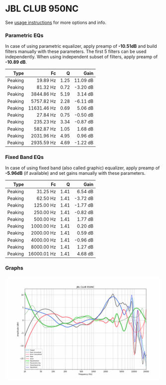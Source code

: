 # JBL CLUB 950NC
See [usage instructions](https://github.com/jaakkopasanen/AutoEq#usage) for more options and info.

### Parametric EQs
In case of using parametric equalizer, apply preamp of **-10.51dB** and build filters manually
with these parameters. The first 5 filters can be used independently.
When using independent subset of filters, apply preamp of **-10.89 dB**.

| Type    | Fc          |    Q | Gain     |
|--------:|------------:|-----:|---------:|
| Peaking | 19.89 Hz    | 1.25 | 11.09 dB |
| Peaking | 81.32 Hz    | 0.72 | -3.20 dB |
| Peaking | 3844.86 Hz  | 5.19 | 3.14 dB  |
| Peaking | 5757.82 Hz  | 2.28 | -6.11 dB |
| Peaking | 11631.46 Hz | 0.69 | 5.06 dB  |
| Peaking | 27.84 Hz    | 0.75 | -0.50 dB |
| Peaking | 235.23 Hz   | 3.34 | -0.87 dB |
| Peaking | 582.87 Hz   | 1.05 | 1.68 dB  |
| Peaking | 2031.96 Hz  | 4.95 | 0.96 dB  |
| Peaking | 2935.59 Hz  | 4.69 | -1.22 dB |

### Fixed Band EQs
In case of using fixed band (also called graphic) equalizer, apply preamp of **-5.96dB**
(if available) and set gains manually with these parameters.

| Type    | Fc          |    Q | Gain     |
|--------:|------------:|-----:|---------:|
| Peaking | 31.25 Hz    | 1.41 | 6.54 dB  |
| Peaking | 62.50 Hz    | 1.41 | -3.72 dB |
| Peaking | 125.00 Hz   | 1.41 | -1.77 dB |
| Peaking | 250.00 Hz   | 1.41 | -0.82 dB |
| Peaking | 500.00 Hz   | 1.41 | 1.77 dB  |
| Peaking | 1000.00 Hz  | 1.41 | 0.20 dB  |
| Peaking | 2000.00 Hz  | 1.41 | 0.59 dB  |
| Peaking | 4000.00 Hz  | 1.41 | -0.96 dB |
| Peaking | 8000.00 Hz  | 1.41 | 1.27 dB  |
| Peaking | 16000.01 Hz | 1.41 | 4.68 dB  |

### Graphs
![](./JBL%20CLUB%20950NC.png)